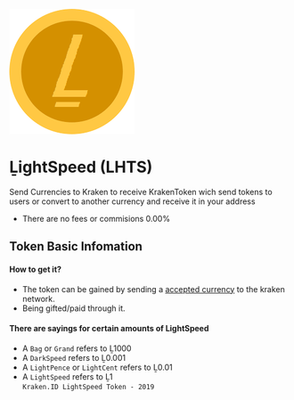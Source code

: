 ![GitHub Logo](/tokenicon.png)
# ḺightSpeed (LHTS)
Send Currencies to Kraken to receive KrakenToken wich send tokens to users or convert to another currency and receive it in your address
- There are no fees or commisions 0.00% 
## Token Basic Infomation
#### How to get it?
- The token can be gained by sending a <a href="#blank">accepted currency</a> to the kraken network.
- Being gifted/paid through it.
#### There are sayings for certain amounts of LightSpeed
- A `Bag` or `Grand` refers to Ḻ1000
- A `DarkSpeed` refers to Ḻ0.001
- A `LightPence` or `LightCent` refers to Ḻ0.01
- A `LightSpeed` refers to Ḻ1 <br>
`Kraken.ID LightSpeed Token - 2019`
</br>
